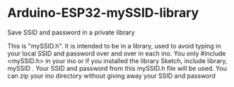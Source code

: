 # Arduino-ESP32-mySSID-library
Save SSID and password in a private library

This is "mySSID.h".
It is intended to be in a library, used to avoid typing in your local SSID and password over and over in each ino.
You only #include <mySSID.h> in your ino or if you installed the library Sketch, include library, mySSID .
Your SSID and password from this mySSID.h file will be used.
You can zip your ino directory without giving away your SSID and password
